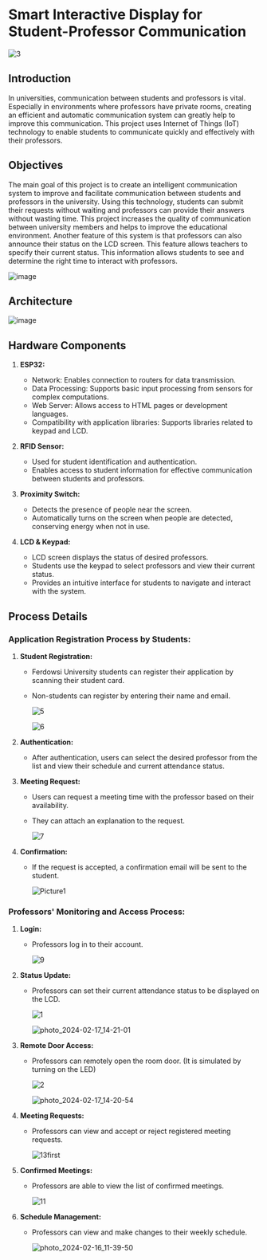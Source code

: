 
# Smart Interactive Display for Student-Professor Communication

![3](https://github.com/AlirezaNR1/book-appointment/assets/59292708/43e963bc-39e2-4cfa-9011-bcb11ffc0fa3)


## Introduction
In universities, communication between students and professors is vital. Especially in environments where professors have private rooms, creating an efficient and automatic communication system can greatly help to improve this communication. This project uses Internet of Things (IoT) technology to enable students to communicate quickly and effectively with their professors.

## Objectives 
The main goal of this project is to create an intelligent communication system to improve and facilitate communication between students and professors in the university. Using this technology, students can submit their requests without waiting and professors can provide their answers without wasting time. This project increases the quality of communication between university members and helps to improve the educational environment. Another feature of this system is that professors can also announce their status on the LCD screen. This feature allows teachers to specify their current status. This information allows students to see and determine the right time to interact with professors.

![image](https://github.com/AlirezaNR1/book-appointment/assets/59292708/af4354f4-fad9-4924-9a18-0172f694d775)


## Architecture 
![image](https://github.com/AlirezaNR1/book-appointment/assets/59292708/0b44b73e-8876-4dbd-bb17-f6c05688ca0c)

## Hardware Components
1. **ESP32:**
   - Network: Enables connection to routers for data transmission.
   - Data Processing: Supports basic input processing from sensors for complex computations.
   - Web Server: Allows access to HTML pages or development languages.
   - Compatibility with application libraries: Supports libraries related to keypad and LCD.

2. **RFID Sensor:**
   - Used for student identification and authentication.
   - Enables access to student information for effective communication between students and professors.
   
3. **Proximity Switch:**
   - Detects the presence of people near the screen.
   - Automatically turns on the screen when people are detected, conserving energy when not in use.
   
4. **LCD & Keypad:**
   - LCD screen displays the status of desired professors.
   - Students use the keypad to select professors and view their current status.
   - Provides an intuitive interface for students to navigate and interact with the system.

## Process Details

### Application Registration Process by Students:
1. **Student Registration:**
   - Ferdowsi University students can register their application by scanning their student card.
   - Non-students can register by entering their name and email.
     
     ![5](https://github.com/AlirezaNR1/book-appointment/assets/59292708/e440446f-1911-4b7d-80ee-59c7d3920993)
     
     ![6](https://github.com/AlirezaNR1/book-appointment/assets/59292708/30e1ebd2-a67f-4fda-b9d9-64010772c089)

2. **Authentication:**
   - After authentication, users can select the desired professor from the list and view their schedule and current attendance status.
3. **Meeting Request:**
   - Users can request a meeting time with the professor based on their availability.
   - They can attach an explanation to the request.
     
     ![7](https://github.com/AlirezaNR1/book-appointment/assets/59292708/cc390916-18cc-4da8-a4a0-934d893573eb)

4. **Confirmation:**
   - If the request is accepted, a confirmation email will be sent to the student.
  
     ![Picture1](https://github.com/AlirezaNR1/book-appointment/assets/59292708/d19dc04b-0388-43f3-8f6a-321a54388022)


### Professors' Monitoring and Access Process:
1. **Login:**
   - Professors log in to their account.
     
     ![9](https://github.com/AlirezaNR1/book-appointment/assets/59292708/ec17278e-45ca-4ccb-86de-72c70ccd1112)

2. **Status Update:**
   - Professors can set their current attendance status to be displayed on the LCD.
     
     ![1](https://github.com/AlirezaNR1/book-appointment/assets/59292708/17c97955-ea43-4b68-82f6-ff81d1e2f1f2)

     ![photo_2024-02-17_14-21-01](https://github.com/AlirezaNR1/book-appointment/assets/59292708/8797e5f3-9d6c-4c30-88d4-56262f070489)


3. **Remote Door Access:**
   - Professors can remotely open the room door. (It is simulated by turning on the LED)
     
     ![2](https://github.com/AlirezaNR1/book-appointment/assets/59292708/f1e0cbbf-8541-4074-8b21-46ead74b1419)

     ![photo_2024-02-17_14-20-54](https://github.com/AlirezaNR1/book-appointment/assets/59292708/05d239a1-85fd-4a7f-b3b4-cffc1393d90b)


4. **Meeting Requests:**
   - Professors can view and accept or reject registered meeting requests.
     
     ![13first](https://github.com/AlirezaNR1/book-appointment/assets/59292708/59b9bc18-c5bc-4053-b54c-20eff16effdd)


5. **Confirmed Meetings:**
   - Professors are able to view the list of confirmed meetings.
     
     ![11](https://github.com/AlirezaNR1/book-appointment/assets/59292708/2ad291f9-acfb-4953-8dc6-60f3ca725c1d)


6. **Schedule Management:**
   - Professors can view and make changes to their weekly schedule.
     
     ![photo_2024-02-16_11-39-50](https://github.com/AlirezaNR1/book-appointment/assets/59292708/d5adc18d-81b2-4133-a9a3-4be963412e7c)

     
